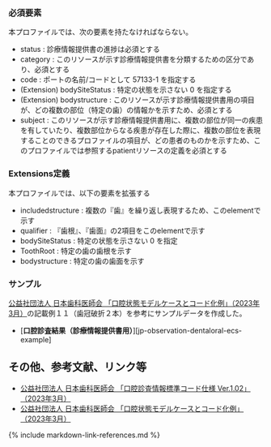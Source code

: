 ### 必須要素
本プロファイルでは、次の要素を持たなければならない。

- status : 診療情報提供書の進捗は必須とする
- category : このリソースが示す診療情報提供書を分類するための区分であり、必須とする
- code : ポートの名前/コードとして 57133-1 を指定する
- (Extension) bodySiteStatus : 特定の状態を示さない 0 を指定する
- (Extension) bodystructure : このリソースが示す診療情報提供書用の項目が、どの複数の部位（特定の歯）の情報かを示すため、必須とする
- subject : このリソースが示す診療情報提供書用に、複数の部位が同一の疾患を有していたり、複数部位からなる疾患が存在した際に、複数の部位を表現することのできるプロファイルの項目が、どの患者のものかを示すため、このプロファイルでは参照するpatientリソースの定義を必須とする


### Extensions定義
本プロファイルでは、以下の要素を拡張する

- includedstructure : 複数の『歯』を繰り返し表現するため、このelementで示す
- qualifier : 『歯根』、『歯面』の2項目をこのelementで示す
- bodySiteStatus : 特定の状態を示さない 0 を指定
- ToothRoot : 特定の歯の歯根を示す
- bodystructure : 特定の歯の歯面を示す

<!--

### 制約一覧

## 利用方法

### OperationおよびSearch Parameter 一覧

#### Search Parameter一覧

#### Operation一覧
-->
### サンプル
 [公益社団法人 日本歯科医師会 「口腔状態モデルケースとコード化例」（2023年3月）](https://www.jda.or.jp/dentist/program/pdf/Oral-examination-Information-Standard-Code_v1.02-proportional.pdf)の記載例１１（歯冠破折２本）を参考にサンプルデータを作成した。

* [**口腔診査結果（診療情報提供書用）**][jp-observation-dentaloral-ecs-example]

## その他、参考文献、リンク等
- [公益社団法人 日本歯科医師会 「口腔診査情報標準コード仕様 Ver.1.02」（2023年3月）](https://www.jda.or.jp/dentist/program/pdf/Oral-examination-Information-Standard-Code_v1.02.pdf)
- [公益社団法人 日本歯科医師会 「口腔状態モデルケースとコード化例」（2023年3月）](https://www.jda.or.jp/dentist/program/pdf/Oral-examination-Information-Standard-Code_v1.02-proportional.pdf)

{% include markdown-link-references.md %}


